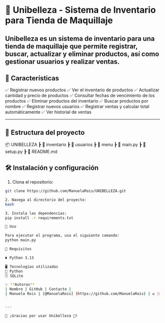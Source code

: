 # 💄 Unibelleza - Sistema de Inventario para Tienda de Maquillaje #
Unibelleza es un sistema de inventario para una tienda de maquillaje que permite registrar, buscar, actualizar y eliminar productos, así como gestionar usuarios y realizar ventas.
---

## 💖 **Características**
✅ Registrar nuevos productos
✅ Ver el inventario de productos
✅ Actualizar cantidad y precio de productos
✅ Consultar fechas de vencimiento de los productos
✅ Eliminar productos del inventario
✅ Buscar productos por nombre
✅ Registrar nuevos usuarios
✅ Registrar ventas y calcular total automáticamente
✅ Ver historial de ventas

---

## 📂 **Estructura del proyecto**
📦 UNIBELLEZA
┣ 📂 inventario
┣ 📂 usuarios
┣ 📂 menu
┣ 📜 main.py
┣ 📜 setup.py
┣ 📜 README.md

## 🛠️ **Instalación y configuración**
1. Clona el repositorio:  
```bash
git clone https://github.com/ManuelaRois/UNIBELLEZA.git

2. Navega al directorio del proyecto:
bash

3. Instala las dependencias: 
pip install -r requirements.txt

🌷 Uso

Para ejecutar el programa, usa el siguiente comando:
python main.py

🌟 Requisitos

❥ Python 3.13 

🖥️ Tecnologías utilizadas
🐍 Python
🗄️ SQLite 

✨ **Autoras**  
| Nombre | GitHub | Contacto |
| Manuela Rois | [@ManuelaRois] (https://github.com/ManuelaRois) | ✉️ [manuela.rois@upb.edu.com.co]


---

💖 ¡Gracias por usar Unibelleza 💄!
